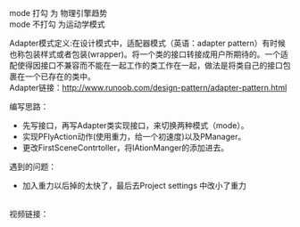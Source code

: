 mode 打勾 为 物理引擎趋势<br>
mode 不打勾 为运动学模式<br>

Adapter模式定义:在设计模式中，适配器模式（英语：adapter pattern）有时候也称包装样式或者包装(wrapper)。将一个类的接口转接成用户所期待的。一个适配使得因接口不兼容而不能在一起工作的类工作在一起，做法是将类自己的接口包裹在一个已存在的类中。
<br>
Adapter链接：http://www.runoob.com/design-pattern/adapter-pattern.html
<br>

编写思路：
- 先写接口，再写Adapter类实现接口，来切换两种模式（mode）。
- 实现PFlyAction动作(使用重力，给一个初速度)以及PManager。
- 更改FirstSceneContrtoller，将IAtionManger的添加进去。

遇到的问题：
- 加入重力以后掉的太快了，最后去Project settings 中改小了重力

<br>
视频链接：

